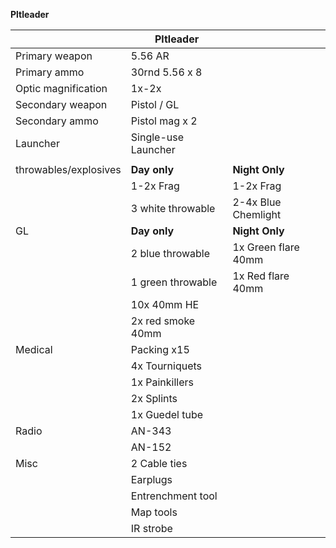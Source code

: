 **Pltleader**

|                    | Pltleader                  |       |
|--------------------|----------------------------|-------|
| Primary weapon     | 5.56 AR                    |      |
| Primary ammo       | 30rnd 5.56 x 8             |      |
| Optic magnification| 1x-2x                      |      |
| Secondary weapon   | Pistol / GL                |      |
| Secondary ammo     | Pistol mag x 2             |      |
| Launcher           | Single-use Launcher        |      |
|                    |                            |      |
| throwables/explosives | **Day only**                | **Night Only** |
|                   | 1-2x Frag                  | 1-2x Frag |
|                   | 3 white throwable          | 2-4x Blue Chemlight |
| GL                 | **Day only**                   | **Night Only** |
|                   | 2 blue throwable           | 1x Green flare 40mm |
|                   | 1 green throwable          | 1x Red flare 40mm |
|                   | 10x 40mm HE                |      |
|                   | 2x red smoke 40mm          |      |
| Medical            | Packing x15                |      |
|                   | 4x Tourniquets             |      |
|                   | 1x Painkillers             |      |
|                   | 2x Splints                 |      |
|                   | 1x Guedel tube             |      |
| Radio              | AN-343                     |      |
|                   | AN-152                     |      |
| Misc               | 2 Cable ties               |      |
|                   | Earplugs                   |      |
|                   | Entrenchment tool          |      |
|                   | Map tools                  |      |
|                   | IR strobe                  |      |
